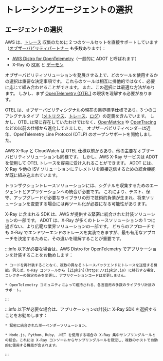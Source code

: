 # トレーシングエージェントの選択




## エージェントの選択

AWS は、[トレース](../signals/traces/) 収集のために 2 つのツールセットを直接サポートしています（[オブザーバビリティパートナー](https://aws.amazon.com/jp/products/management-and-governance/partners/) も多数あります）：

* [AWS Distro for OpenTelemetry](https://aws-otel.github.io/)（一般的に ADOT と呼ばれます）
* X-Ray の [SDK](https://docs.aws.amazon.com/ja_jp/xray/latest/devguide/xray-instrumenting-your-app.html) と [デーモン](https://docs.aws.amazon.com/ja_jp/xray/latest/devguide/xray-daemon.html)

オブザーバビリティソリューションを発展させる上で、どのツールを使用するかの選択は重要な決定事項です。
これらのツールは相互に排他的ではなく、必要に応じて組み合わせることができます。
また、この選択には最適な方法があります。
しかし、まず [OpenTelemetry (OTEL)](https://opentelemetry.io/) の現状を理解する必要があります。

OTEL は、オブザーバビリティシグナルの現在の業界標準仕様であり、3 つのコアシグナルタイプ（[メトリクス](../signals/metrics/)、[トレース](../signals/traces/)、[ログ](../signals/logs)）の定義を含んでいます。
しかし、OTEL は常に存在していたわけではなく、[OpenMetrics](https://openmetrics.io) や [OpenTracing](https://opentracing.io) などの以前の仕様から進化してきました。
オブザーバビリティベンダーは近年、OpenTelemetry Line Protocol (OTLP) のオープンサポートを開始しました。

AWS X-Ray と CloudWatch は OTEL 仕様以前からあり、他の主要なオブザーバビリティソリューションも同様です。
しかし、AWS X-Ray サービスは ADOT を使用して OTEL トレースを容易に受け入れることができます。
ADOT には、X-Ray や他の ISV ソリューションにテレメトリを直接送信するための統合機能が既に組み込まれています。

トランザクショントレースソリューションには、シグナルを収集するためのエージェントとアプリケーションへの統合が必要です。
これにより、テスト、保守、アップグレードが必要なライブラリの形で技術的負債が生まれ、将来ソリューションを変更する場合には再ツール化が必要になる可能性があります。

X-Ray に含まれる SDK は、AWS が提供する緊密に統合された計装ソリューションの一部です。
ADOT は、X-Ray が多くのトレースソリューションの 1 つに過ぎない、より広範な業界ソリューションの一部です。
どちらのアプローチでも X-Ray でエンドツーエンドのトレースを実装できますが、最も有用なアプローチを決定するために、その違いを理解することが重要です。

:::info
以下が必要な場合は、AWS Distro for OpenTelemetry でアプリケーションを計装することをお勧めします：

    * コードを再計装することなく、複数の異なるトレースバックエンドにトレースを送信する機能。例えば、X-Ray コンソールから [Zipkin](https://zipkin.io) に移行する場合、コレクターの設定のみを変更し、アプリケーションコードは変更しません。

    * OpenTelemetry コミュニティによって維持される、各言語用の多数のライブラリ計装のサポート。
:::

:::info
以下が必要な場合は、アプリケーションの計装に X-Ray SDK を選択することをお勧めします：

    * 緊密に統合された単一ベンダーソリューション。

    * Node.js、Python、Ruby、.NET を使用する場合の X-Ray 集中サンプリングルールとの統合。これには X-Ray コンソールからサンプリングルールを設定し、複数のホストで自動的に使用する機能が含まれます。
:::
